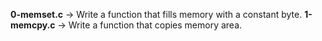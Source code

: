 **0-memset.c** -> Write a function that fills memory with a constant byte.
**1-memcpy.c** -> Write a function that copies memory area.

